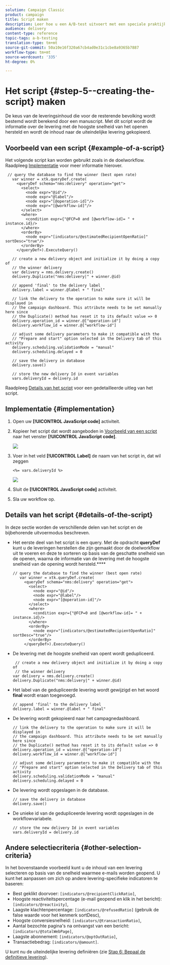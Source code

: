 ```yaml
---
solution: Campaign Classic
product: campaign
title: Script maken
description: Leer hoe u een A/B-test uitvoert met een speciale praktijkcase.
audience: delivery
content-type: reference
topic-tags: a-b-testing
translation-type: tm+mt
source-git-commit: 50a10e16f320a67cb4ad0e31c1cbe8a9365b7887
workflow-type: tm+mt
source-wordcount: '335'
ht-degree: 0%

---
```



# Het script {#step-5--creating-the-script} maken

De keus van de leveringsinhoud die voor de resterende bevolking wordt bestemd wordt berekend door een manuscript. Met dit script wordt de informatie over de levering met de hoogste snelheid van het openen hersteld en wordt de inhoud naar de uiteindelijke levering gekopieerd.

## Voorbeeld van een script {#example-of-a-script}

Het volgende script kan worden gebruikt zoals in de doelworkflow. Raadpleeg [Implementatie](#implementation) voor meer informatie hierover.

```
 // query the database to find the winner (best open rate)
   var winner = xtk.queryDef.create(
     <queryDef schema="nms:delivery" operation="get">
       <select>
         <node expr="@id"/>
         <node expr="@label"/>
         <node expr="[@operation-id]"/>
         <node expr="[@workflow-id]"/>
       </select>
       <where>
         <condition expr={"@FCP=0 and [@workflow-id]= " + instance.id}/>
       </where>
       <orderBy>
         <node expr="[indicators/@estimatedRecipientOpenRatio]" sortDesc="true"/>
       </orderBy>
     </queryDef>).ExecuteQuery()
   
   // create a new delivery object and initialize it by doing a copy of
   // the winner delivery
   var delivery = nms.delivery.create()
   delivery.Duplicate("nms:delivery|" + winner.@id)

   // append 'final' to the delivery label
   delivery.label = winner.@label + " final"

   // link the delivery to the operation to make sure it will be displayed in
   // the campaign dashboard. This attribute needs to be set manually here since 
   // the Duplicate() method has reset it to its default value => 0
   delivery.operation_id = winner.@["operation-id"]
   delivery.workflow_id = winner.@["workflow-id"]

   // adjust some delivery parameters to make it compatible with the 
   // "Prepare and start" option selected in the Delivery tab of this activity
   delivery.scheduling.validationMode = "manual"
   delivery.scheduling.delayed = 0
 
   // save the delivery in database
   delivery.save()
 
   // store the new delivery Id in event variables
   vars.deliveryId = delivery.id
```

Raadpleeg [Details van het script](#details-of-the-script) voor een gedetailleerde uitleg van het script.

## Implementatie {#implementation}

1. Open uw **[!UICONTROL JavaScript code]** activiteit.
1. Kopieer het script dat wordt aangeboden in [Voorbeeld van een script](#example-of-a-script) naar het venster **[!UICONTROL JavaScript code]**.

   ![](assets/use_case_abtesting_configscript_002.png)

1. Voer in het veld **[!UICONTROL Label]** de naam van het script in, dat wil zeggen

   ```
   <%= vars.deliveryId %>
   ```

   ![](assets/use_case_abtesting_configscript_003.png)

1. Sluit de **[!UICONTROL JavaScript code]** activiteit.
1. Sla uw workflow op.

## Details van het script {#details-of-the-script}

In deze sectie worden de verschillende delen van het script en de bijbehorende uitvoermodus beschreven.

* Het eerste deel van het script is een query. Met de opdracht **queryDef** kunt u de leveringen herstellen die zijn gemaakt door de doelworkflow uit te voeren en deze te sorteren op basis van de geschatte snelheid van de openen, waarna de informatie van de levering met de hoogste snelheid van de opening wordt hersteld.****

   ```
   // query the database to find the winner (best open rate)
      var winner = xtk.queryDef.create(
        <queryDef schema="nms:delivery" operation="get">
          <select>
            <node expr="@id"/>
            <node expr="@label"/>
            <node expr="[@operation-id]"/>
          </select>
          <where>
            <condition expr={"@FCP=0 and [@workflow-id]= " + instance.id}/>
          </where>
          <orderBy>
            <node expr="[indicators/@estimatedRecipientOpenRatio]" sortDesc="true"/>
          </orderBy>
        </queryDef>).ExecuteQuery()
   ```

* De levering met de hoogste snelheid van opent wordt gedupliceerd.

   ```
    // create a new delivery object and initialize it by doing a copy of
    // the winner delivery
   var delivery = nms.delivery.create()
   delivery.Duplicate("nms:delivery|" + winner.@id)
   ```

* Het label van de gedupliceerde levering wordt gewijzigd en het woord **final** wordt eraan toegevoegd.

   ```
   // append 'final' to the delivery label
   delivery.label = winner.@label + " final"
   ```

* De levering wordt gekopieerd naar het campagnedashboard.

   ```
   // link the delivery to the operation to make sure it will be displayed in
   // the campaign dashboard. This attribute needs to be set manually here since 
   // the Duplicate() method has reset it to its default value => 0
   delivery.operation_id = winner.@["operation-id"]
   delivery.workflow_id = winner.@["workflow-id"]
   ```

   ```
   // adjust some delivery parameters to make it compatible with the 
   // "Prepare and start" option selected in the Delivery tab of this activity
   delivery.scheduling.validationMode = "manual"
   delivery.scheduling.delayed = 0
   ```

* De levering wordt opgeslagen in de database.

   ```
   // save the delivery in database
   delivery.save()
   ```

* De unieke id van de gedupliceerde levering wordt opgeslagen in de workflowvariabele.

   ```
   // store the new delivery Id in event variables
   vars.deliveryId = delivery.id
   ```

## Andere selectiecriteria {#other-selection-criteria}

In het bovenstaande voorbeeld kunt u de inhoud van een levering selecteren op basis van de snelheid waarmee e-mails worden geopend. U kunt het aanpassen om zich op andere levering-specifieke indicatoren te baseren:

* Best geklikt doorvoer: `[indicators/@recipientClickRatio]`,
* Hoogste reactiviteitspercentage (e-mail geopend en klik in het bericht): `[indicators/@reactivity]`,
* Laagste klachtenpercentage: `[indicators/@refusedRatio]` (gebruik de false waarde voor het kenmerk sortDesc),
* Hoogste conversiesnelheid: `[indicators/@transactionRatio]`,
* Aantal bezochte pagina&#39;s na ontvangst van een bericht: `[indicators/@totalWebPage]`,
* Laagste abonnement: `[indicators/@optOutRatio]`,
* Transactiebedrag: `[indicators/@amount]`.

U kunt nu de uiteindelijke levering definiëren (zie [Stap 6: Bepaal de definitieve levering](../../delivery/using/a-b-testing-uc-final-delivery.md)).
